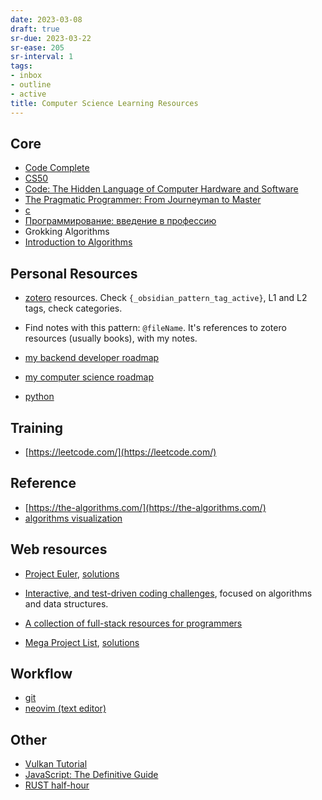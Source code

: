 ```yaml
---
date: 2023-03-08
draft: true
sr-due: 2023-03-22
sr-ease: 205
sr-interval: 1
tags:
- inbox
- outline
- active
title: Computer Science Learning Resources
---
```


## Core


- [Code Complete](./%40SteveMcConnellCodeComplete2004.md)
- [CS50](https://www.youtube.com/playlist?list=PLawfWYMUziZqyUL5QDLVbe3j5BKWj42E5)
- [Code: The Hidden Language of Computer Hardware and Software](./%40CharlesPetzoldCodeHiddenLanguage2000.md)
- [The Pragmatic Programmer: From Journeyman to Master](./%40AndrewHuntPragmaticProgrammerYour2019.md)
- [c](./c%20%28programming%20language%29.md)
- [Программирование: введение в профессию](./%40AndreyViktorovichStolyarovProgrammirovanieVvedenieProfessiyu2021b.md)
- Grokking Algorithms
- [Introduction to Algorithms](./%40ThomasHCormenIntroductionAlgorithms2022.md)

## Personal Resources


- [zotero](./zotero.md) resources. Check `{_obsidian_pattern_tag_active}`, L1 and L2 tags, check
  categories.

- Find notes with this pattern: `@fileName`. It's references to zotero resources
  (usually books), with my notes.

- [my backend developer roadmap](./my%20backend%20developer%20roadmap.md)
- [my computer science roadmap](./my%20computer%20science%20roadmap.md)
- [python](./python.md)

## Training


- [https://leetcode.com/](https://leetcode.com/)

## Reference


- [https://the-algorithms.com/](https://the-algorithms.com/)
- [algorithms visualization](https://cmps-people.ok.ubc.ca/ylucet/DS/Algorithms.html)

## Web resources


- [Project Euler](https://projecteuler.net/),
  [solutions](https://www.nayuki.io/page/project-euler-solutions)

- [Interactive, and test-driven coding challenges](https://github.com/donnemartin/interactive-coding-challenges),
  focused on algorithms and data structures.

- [A collection of full-stack resources for programmers](https://github.com/charlax/professional-programming)
- [Mega Project List](https://github.com/karan/Projects),
  [solutions](https://github.com/karan/Projects-Solutions)

## Workflow


- [git](./git.md)
- [neovim (text editor)](./neovim%20%28text%20editor%29.md)

## Other


- [Vulkan Tutorial](https://vulkan-tutorial.com/)
- [JavaScript: The Definitive Guide](./%40DavidFlanaganJavaScriptDefinitiveGuide2020.md)
- [RUST half-hour](https://fasterthanli.me/articles/a-half-hour-to-learn-rust)